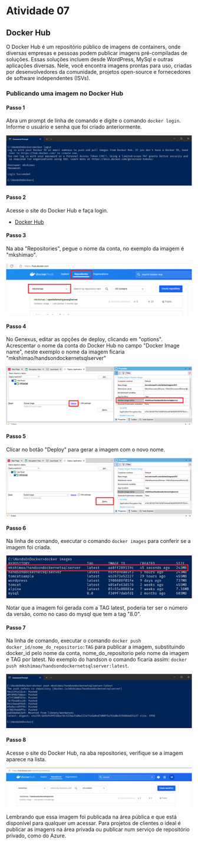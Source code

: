 # Atividade 07

## Docker Hub

O Docker Hub é um repositório público de imagens de containers, onde diversas empresas e pessoas podem publicar imagens pré-compiladas de soluções. Essas soluções incluem desde WordPress, MySql e outras aplicações diversas.
Nele, você encontra imagens prontas para uso, criadas por desenvolvedores da comunidade, projetos open-source e fornecedores de software independentes (ISVs).

### Publicando uma imagem no Docker Hub

#### Passo 1

Abra um prompt de linha de comando e digite o comando `docker login`. Informe o usuário e senha que foi criado anteriormente.

![docker login](imagens/dockerhublogin.png)

#### Passo 2

Acesse o site do Docker Hub e faça login.

- [Docker Hub](https://hub.docker.com/)

#### Passo 3

Na aba "Repositories", pegue o nome da conta, no exemplo da imagem é "mkshimao".

![Docker Hub Web](imagens/dockerhubweb.png)

#### Passo 4

No Genexus, editar as opções de deploy, clicando em "options". 
Acrescentar o nome da conta do Docker Hub no campo "Docker Image name", neste exemplo o nome da imagem ficaria "mkshimao/handsondockernetsqlserver"

![GX Docker Image Name](imagens/deployoptions.png)

#### Passo 5

Clicar no botão "Deploy" para gerar a imagem com o novo nome.

![GX build Image](imagens/deploybuildimage2.png)

#### Passo 6

Na linha de comando, executar o comando `docker images` para conferir se a imagem foi criada.

![Docker images](imagens/dockerlistimage2.png)

Notar que a imagem foi gerada com a TAG latest, poderia ter ser o número da versão, como no caso do mysql que tem a tag "8.0".

#### Passo 7

Na linha de comando, executar o comando `docker push docker_id/nome_do_repositorio:TAG` para publicar a imagem, substituindo docker_id pelo nome da conta, nome_do_repositorio pelo nome da imagem e TAG por latest. No exemplo do handson o comando ficaria assim: `docker push mkshimao/handsondockernetsqlserver:latest`.

![Docker push](imagens/dockerpush.png)

#### Passo 8

Acesse o site do Docker Hub, na aba repositories, verifique se a imagem aparece na lista.

![Docker Hub Images](imagens/dockerhubimages.png)

Lembrando que essa imagem foi publicada na área pública e que está disponível para qualquer um acessar. Para projetos de clientes o ideal é publicar as imagens na área privada ou publicar num serviço de repositório privado, como do Azure.